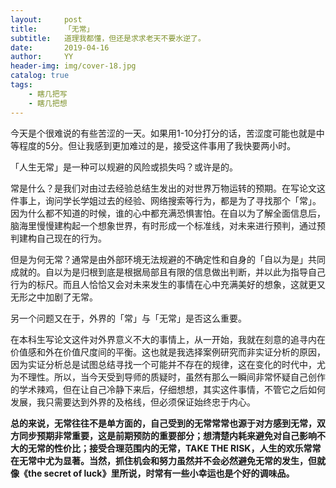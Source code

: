 ```yaml
---
layout:     post
title:      「无常」
subtitle:   道理我都懂，但还是求求老天不要水逆了。
date:       2019-04-16
author:     YY
header-img: img/cover-18.jpg
catalog: true
tags:
    - 瞎几把写
    - 瞎几把想
---
```



今天是个很难说的有些苦涩的一天。如果用1-10分打分的话，苦涩度可能也就是中等程度的5分。但让我感到更加难过的是，接受这件事用了我快要两小时。

「人生无常」是一种可以规避的风险或损失吗？或许是的。

常是什么？是我们对由过去经验总结生发出的对世界万物运转的预期。在写论文这件事上，询问学长学姐过去的经验、网络搜索等行为，都是为了寻找那个「常」。因为什么都不知道的时候，谁的心中都充满恐惧害怕。在自以为了解全面信息后，脑海里慢慢建构起一个想象世界，有时形成一个标准线，对未来进行预判，通过预判建构自己现在的行为。

但是为何无常？通常是由外部环境无法规避的不确定性和自身的「自以为是」共同成就的。自以为是归根到底是根据局部且有限的信息做出判断，并以此为指导自己行为的标尺。而且人恰恰又会对未来发生的事情在心中充满美好的想象，这就更又无形之中加剧了无常。

另一个问题又在于，外界的「常」与「无常」是否这么重要。

在本科生写论文这件对外界意义不大的事情上，从一开始，我就在刻意的追寻内在价值感和外在价值尺度间的平衡。这也就是我选择案例研究而非实证分析的原因，因为实证分析总是试图总结寻找一个可能并不存在的规律，这在变化的时代中，尤为不理性。所以，当今天受到导师的质疑时，虽然有那么一瞬间非常怀疑自己创作的学术辣鸡，但在让自己冷静下来后，仔细想想，其实这件事情，不管它之后如何发展，我只需要达到外界的及格线，但必须保证始终忠于内心。

**总的来说，无常往往不是单方面的，自己受到的无常常常也源于对方感到无常，双方同步预期非常重要，这是前期预防的重要部分；想清楚内耗来避免对自己影响不大的无常的性价比；接受合理范围内的无常，TAKE THE RISK，人生的欢乐常常在无常中尤为显著。当然，抓住机会和努力虽然并不会必然避免无常的发生，但就像《the secret of luck》里所说，时常有一些小幸运也是个好的调味品。**


